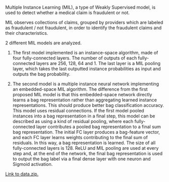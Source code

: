 Multiple Instance Learning (MIL), a type of Weakly Supervised model, is used to detect whether a medical claim is fraudulent or not.

MIL observes collections of claims, grouped by providers which are labeled as fraudulent / not fraudulent, in order to identify the fraudulent claims and their characteristics. 

2 different MIL models are analyzed.

1) The first model implemented is an instance-space algorithm, made of four fully-connected layers. The number of outputs of each fully-connected layers are 256, 128, 64 and 1. The last layer is a MIL pooling layer, which takes the last outputted instance probabilities as input and outputs the bag probability.

2) The second model is a multiple instance neural network implementing an embedded-space MIL algorithm. The difference from the first proposed MIL model is that this embedded-space network directly learns a bag representation rather than aggregating learned instance representations. This should produce better bag classification accuracy.
This model uses residual connections. If the first model pooled instances into a bag representation in a final step, this model can be described as using a kind of residual pooling, where each fully-connected layer contributes a pooled bag representation to a final sum bag representation. The initial FC layer produces a bag-feature vector, and each FC layer learns weights contributing to the
final sum of residuals. In this way, a bag representation is learned. The size of all fully-connected layers is 128. ReLU and MIL pooling are used at every step and, at the end of the network, the final bag representation is used to output the bag label via a final dense layer with one neuron and Sigmoid activation.

[Link to data.zip.](https://drive.google.com/file/d/1kAx6yy2LIHBZosQVsWFQYpS5ekaDJUj4/view?usp=sharing)
